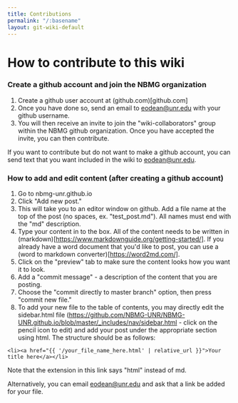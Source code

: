 ```yaml
---
title: Contributions
permalink: "/:basename"
layout: git-wiki-default
---
```


# How to contribute to this wiki

### Create a github account and join the NBMG organization
1. Create a github user account at (github.com)[github.com]
2. Once you have done so, send an email to eodean@unr.edu with your github username.
3. You will then receive an invite to join the "wiki-collaborators" group within the NBMG github organization. Once you have accepted the invite, you can then contribute.

If you want to contribute but do not want to make a github account, you can send text that you want included in the wiki to eodean@unr.edu.

### How to add and edit content (after creating a github account)
1. Go to nbmg-unr.github.io
2. Click "Add new post."
3. This will take you to an editor window on github. Add a file name at the top of the post (no spaces, ex. "test_post.md"). All names must end with the "md" description.
4. Type your content in to the box. All of the content needs to be written in (markdown)[https://www.markdownguide.org/getting-started/]. If you already have a word document that you'd like to post, you can use a (word to markdown converter)[https://word2md.com/].
5. Click on the "preview" tab to make sure the content looks how you want it to look.
6. Add a "commit message" - a description of the content that you are posting.
7. Choose the "commit directly to master branch" option, then press "commit new file."
8. To add your new file to the table of contents, you may directly edit the sidebar.html file (https://github.com/NBMG-UNR/NBMG-UNR.github.io/blob/master/_includes/nav/sidebar.html - click on the pencil icon to edit) and add your post under the appropriate section using html. The structure should be as follows:

`<li><a href="{{ '/your_file_name_here.html' | relative_url }}">Your title here</a></li>`

Note that the extension in this link says "html" instead of md.

Alternatively, you can email eodean@unr.edu and ask that a link be added for your file.
